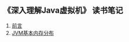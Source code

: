 ## 《深入理解Java虚拟机》 读书笔记

1. [前言](./test.md)
2. [JVM基本内存分布](https://raw.githubusercontent.com/chufengma/JVMDocs/master/docs/JVM%E5%9F%BA%E6%9C%AC%E5%86%85%E5%AD%98%E5%88%86%E5%B8%83.md)

